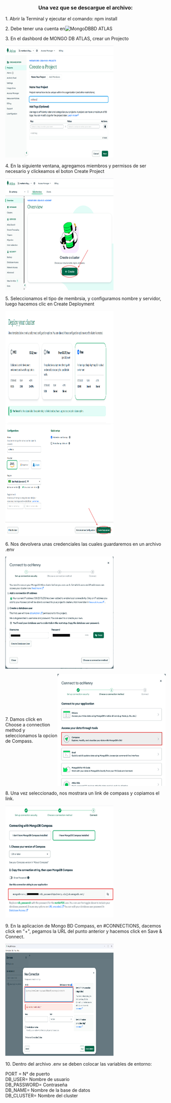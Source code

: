 <h3 align="center"> Una vez que se descargue el archivo: </h3>

<p style="display: flex; align-items: center; text-align: left;"> 1. Abrir la Terminal y ejecutar el comando: npm install </p>

<p style="display: flex; align-items: center; text-align: left;"> 2. Debe tener una cuenta en <img src="https://img.shields.io/badge/MongoDB-47A248?style=for-the-badge&logo=mongodb&logoColor=white" alt="MongoDB"/> BD ATLAS </p>

<p style="display: flex; align-items: center; text-align: left;"> 3. En el dashbord de MONGO DB ATLAS, crear un Projecto </p>

<img alt="image" src="./assets/img/Captura de pantalla 2025-05-11 221951.png" height="350" width="340">

<p style="display: flex; align-items: center; text-align: left;"> 4. En la siguiente ventana, agregamos miembros y permisos de ser necesario y clickeamos el boton Create Project </p>

<img alt="image" src="./assets/img/Captura de pantalla 2025-05-11 225238.png" height="350" width="340">

<p style="display: flex; align-items: center; text-align: left;"> 5. Seleccionamos el tipo de membrsia, y configuramos nombre y servidor, luego hacemos clic en Create Deployment</p>

<img alt="image" src="./assets/img/Captura de pantalla 2025-05-11 230117.png" height="350" width="340">
<img alt="image" src="./assets/img/Captura de pantalla 2025-05-11 230128.png" height="350" width="340">

<p style="display: flex; align-items: center; text-align: left;"> 6. Nos devolvera unas credenciales las cuales guardaremos en un archivo .env</p>

<img alt="image" src="./assets/img/Captura de pantalla 2025-05-11 230700.png" height="350" width="340">

<p style="display: flex; align-items: center; text-align: left;"> 7. Damos click en Choose a connection method y seleccionamos la opcion de Compass.

<img alt="image" src="./assets/img/Captura de pantalla 2025-05-11 232633.png" height="350" width="340">

<p style="display: flex; align-items: center; text-align: left;"> 8. Una vez seleccionado, nos mostrara un link de compass y copiamos el link.</p>

<img alt="image" src="./assets/img/Captura de pantalla 2025-05-11 233435.png" height="350" width="340">

<p style="display: flex; align-items: center; text-align: left;"> 9. En la aplicacion de Mongo BD Compass, en #CONNECTIONS, dacemos click en "+", pegamos la URL del punto anterior y hacemos click en Save & Connect.</p>

<img alt="image" src="./assets/img/Captura de pantalla 2025-05-11 233728.png" height="350" width="340">

<p style="display: flex; align-items: center; text-align: left;"> 10. Dentro del archivo .env se deben colocar las variables de entorno: </p>

PORT = N° de puerto <br>
DB_USER= Nombre de usuario<br>
DB_PASSWORD= Contraseña<br>
DB_NAME= Nombre de la base de datos<br>
DB_CLUSTER= Nombre del cluster